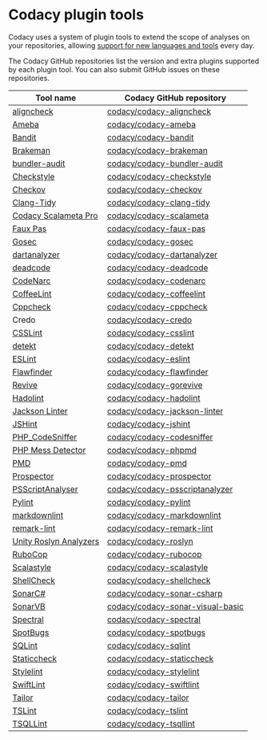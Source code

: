 # Codacy plugin tools

Codacy uses a system of plugin tools to extend the scope of analyses on your repositories, allowing [support for new languages and tools](../getting-started/supported-languages-and-tools.md) every day.

The Codacy GitHub repositories list the version and extra plugins supported by each plugin tool. You can also submit GitHub issues on these repositories.

<!--NOTE
    When adding a new supported tool, make sure that you update the following pages:

    docs/getting-started/supported-languages-and-tools.md
    docs/related-tools/codacy-plugin-tools.md
    docs/related-tools/local-analysis/client-side-tools.md (if the tool runs client-side)
    docs/repositories/security-monitor.md (if the tool reports security issues)
    docs/repositories-configure/configuring-code-patterns.md (supported configuration files table, or list of tools that don't support configuration files)
    docs/repositories-configure/codacy-configuration-file.md (list of tool short names to use on the Codacy configuration file)
-->

<table>
<thead>
<tr>
<th><strong>Tool name</strong></th>
<th><strong>Codacy GitHub repository</strong></th>
</tr>
</thead>
<tbody>
<tr>
<td><a href="https://gitlab.com/opennota/check">aligncheck</a></td>
<td><a href="https://github.com/codacy/codacy-aligncheck" class="skip-vale">codacy/codacy-aligncheck</a></td>
</tr>
<tr>
<td><a href="https://github.com/crystal-ameba/ameba">Ameba</a></td>
<td><a href="https://github.com/codacy/codacy-ameba" class="skip-vale">codacy/codacy-ameba</a></td>
</tr>
<tr>
<td><a href="https://github.com/PyCQA/bandit">Bandit</a></td>
<td><a href="https://github.com/codacy/codacy-bandit" class="skip-vale">codacy/codacy-bandit</a></td>
</tr>
<tr>
<td><a href="https://brakemanscanner.org/">Brakeman</a></td>
<td><a href="https://github.com/codacy/codacy-brakeman" class="skip-vale">codacy/codacy-brakeman</a></td>
</tr>
<tr>
<td><a href="https://github.com/rubysec/bundler-audit">bundler-audit</a></td>
<td><a href="https://github.com/codacy/codacy-bundler-audit" class="skip-vale">codacy/codacy-bundler-audit</a></td>
</tr>
<tr>
<td><a href="https://checkstyle.sourceforge.io/">Checkstyle</a></td>
<td><a href="https://github.com/codacy/codacy-checkstyle" class="skip-vale">codacy/codacy-checkstyle</a></td>
</tr>
<tr>
<td><a href="https://github.com/bridgecrewio/checkov/">Checkov</a></td>
<td><a href="https://github.com/codacy/codacy-checkov" class="skip-vale">codacy/codacy-checkov</a></td>
</tr>
<tr>
<td><a href="https://clang.llvm.org/extra/clang-tidy/">Clang-Tidy</a></td>
<td><a href="https://github.com/codacy/codacy-clang-tidy" class="skip-vale">codacy/codacy-clang-tidy</a></td>
</tr>
<tr>
<td><a href="https://github.com/codacy/codacy-scalameta">Codacy Scalameta Pro</a></td>
<td><a href="https://github.com/codacy/codacy-scalameta" class="skip-vale">codacy/codacy-scalameta</a></td>
</tr>
<tr>
<td><a href="http://fauxpasapp.com/">Faux Pas</a></td>
<td><a href="https://github.com/codacy/codacy-faux-pas" class="skip-vale">codacy/codacy-faux-pas</a></td>
</tr>
<tr>
<td><a href="https://github.com/securego/gosec">Gosec</a></td>
<td><a href="https://github.com/codacy/codacy-gosec" class="skip-vale">codacy/codacy-gosec</a></td>
</tr>
<tr>
<td><a href="https://github.com/dart-lang/sdk/tree/main/pkg/analyzer_cli">dartanalyzer</a></td>
<td><a href="https://github.com/codacy/codacy-dartanalyzer" class="skip-vale">codacy/codacy-dartanalyzer</a></td>
</tr>
<tr>
<td><a href="https://github.com/tsenart/deadcode">deadcode</a></td>
<td><a href="https://github.com/codacy/codacy-deadcode" class="skip-vale">codacy/codacy-deadcode</a></td>
</tr>
<tr>
<td><a href="https://codenarc.org/">CodeNarc</a></td>
<td><a href="https://github.com/codacy/codacy-codenarc" class="skip-vale">codacy/codacy-codenarc</a></td>
</tr>
<tr>
<td><a href="http://www.coffeelint.org/">CoffeeLint</a></td>
<td><a href="https://github.com/codacy/codacy-coffeelint" class="skip-vale">codacy/codacy-coffeelint</a></td>
</tr>
<tr>
<td><a href="http://cppcheck.sourceforge.net/">Cppcheck</a></td>
<td><a href="https://github.com/codacy/codacy-cppcheck" class="skip-vale">codacy/codacy-cppcheck</a></td>
</tr>
<tr>
<td><span>Credo</span></td>
<td><a href="https://github.com/codacy/codacy-credo" class="skip-vale">codacy/codacy-credo</a></td>
</tr>
<tr>
<td><a href="http://csslint.net/">CSSLint</a></td>
<td><a href="https://github.com/codacy/codacy-csslint" class="skip-vale">codacy/codacy-csslint</a></td>
</tr>
<tr>
<td><a href="https://github.com/arturbosch/detekt">detekt</a></td>
<td><a href="https://github.com/codacy/codacy-detekt" class="skip-vale">codacy/codacy-detekt</a></td>
</tr>
<tr>
<td><a href="https://eslint.org/">ESLint</a></td>
<td><a href="https://github.com/codacy/codacy-eslint" class="skip-vale">codacy/codacy-eslint</a></td>
</tr>
<tr>
<td><a href="https://dwheeler.com/flawfinder/">Flawfinder</a></td>
<td><a href="https://github.com/codacy/codacy-flawfinder" class="skip-vale">codacy/codacy-flawfinder</a></td>
</tr>
<tr>
<td><a href="https://github.com/mgechev/revive">Revive</a></td>
<td><a href="https://github.com/codacy/codacy-gorevive" class="skip-vale">codacy/codacy-gorevive</a></td>
</tr>
<tr>
<td><a href="https://github.com/hadolint/hadolint">Hadolint</a></td>
<td><a href="https://github.com/codacy/codacy-hadolint" class="skip-vale">codacy/codacy-hadolint</a></td>
</tr>
<tr>
<td><a href="https://github.com/codacy/codacy-jackson-linter">Jackson Linter</a></td>
<td><a href="https://github.com/codacy/codacy-jackson-linter" class="skip-vale">codacy/codacy-jackson-linter</a></td>
</tr>
<tr>
<td><a href="https://jshint.com/">JSHint</a></td>
<td><a href="https://github.com/codacy/codacy-jshint" class="skip-vale">codacy/codacy-jshint</a></td>
</tr>
<tr>
<td><a href="https://github.com/squizlabs/PHP_CodeSniffer">PHP_CodeSniffer</a></td>
<td><a href="https://github.com/codacy/codacy-codesniffer" class="skip-vale">codacy/codacy-codesniffer</a></td>
</tr>
<tr>
<td><a href="https://phpmd.org/">PHP Mess Detector</a></td>
<td><a href="https://github.com/codacy/codacy-phpmd" class="skip-vale">codacy/codacy-phpmd</a></td>
</tr>
<tr>
<td><a href="https://pmd.sourceforge.io/pmd-5.3.2/pmd-java/index.html">PMD</a></td>
<td><a href="https://github.com/codacy/codacy-pmd" class="skip-vale">codacy/codacy-pmd</a></td>
</tr>
<tr>
<td><a href="https://github.com/landscapeio/prospector2">Prospector</a></td>
<td><a href="https://github.com/codacy/codacy-prospector" class="skip-vale">codacy/codacy-prospector</a></td>
</tr>
<tr>
<td><a href="https://github.com/PowerShell/PSScriptAnalyzer">PSScriptAnalyser</a></td>
<td><a href="https://github.com/codacy/codacy-psscriptanalyzer" class="skip-vale">codacy/codacy-psscriptanalyzer</a></td>
</tr>
<tr>
<td><a href="https://pylint.pycqa.org/">Pylint</a></td>
<td><a href="https://github.com/codacy/codacy-pylint" class="skip-vale">codacy/codacy-pylint</a></td>
</tr>
<tr>
<td><a href="https://github.com/DavidAnson/markdownlint">markdownlint</a></td>
<td><a href="https://github.com/codacy/codacy-markdownlint" class="skip-vale">codacy/codacy-markdownlint</a></td>
</tr>
<tr>
<td><a href="https://github.com/remarkjs/remark-lint">remark-lint</a></td>
<td><a href="https://github.com/codacy/codacy-remark-lint" class="skip-vale">codacy/codacy-remark-lint</a></td>
</tr>
<tr>
<td><a href="https://github.com/microsoft/Microsoft.Unity.Analyzers">Unity Roslyn Analyzers</a></td>
<td><a href="https://github.com/codacy/codacy-roslyn" class="skip-vale">codacy/codacy-roslyn</a></td>
</tr>
<tr>
<td><a href="https://github.com/rubocop/rubocop">RuboCop</a></td>
<td><a href="https://github.com/codacy/codacy-rubocop" class="skip-vale">codacy/codacy-rubocop</a></td>
</tr>
<tr>
<td><a href="http://www.scalastyle.org/">Scalastyle</a></td>
<td><a href="https://github.com/codacy/codacy-scalastyle" class="skip-vale">codacy/codacy-scalastyle</a></td>
</tr>
<tr>
<td><a href="https://www.shellcheck.net/">ShellCheck</a></td>
<td><a href="https://github.com/codacy/codacy-shellcheck" class="skip-vale">codacy/codacy-shellcheck</a></td>
</tr>
<tr>
<td><a href="https://github.com/SonarSource/sonar-dotnet">SonarC#</a></td>
<td><a href="https://github.com/codacy/codacy-sonar-csharp" class="skip-vale">codacy/codacy-sonar-csharp</a></td>
</tr>
<tr>
<td><a href="https://github.com/SonarSource/sonar-dotnet">SonarVB</a></td>
<td><a href="https://github.com/codacy/codacy-sonar-visual-basic" class="skip-vale">codacy/codacy-sonar-visual-basic</a></td>
</tr>
<tr>
<td><a href="https://stoplight.io/open-source/spectral/">Spectral</a></td>
<td><a href="https://github.com/codacy/codacy-spectral" class="skip-vale">codacy/codacy-spectral</a></td>
</tr>
<tr>
<td><a href="https://spotbugs.github.io/">SpotBugs</a></td>
<td><a href="https://github.com/codacy/codacy-spotbugs" class="skip-vale">codacy/codacy-spotbugs</a></td>
</tr>
<tr>
<td><a href="https://github.com/purcell/sqlint">SQLint</a></td>
<td><a href="https://github.com/codacy/codacy-sqlint" class="skip-vale">codacy/codacy-sqlint</a></td>
</tr>
<tr>
<td><a href="https://staticcheck.io">Staticcheck</a></td>
<td><a href="https://github.com/codacy/codacy-staticcheck" class="skip-vale">codacy/codacy-staticcheck</a></td>
</tr>
<tr>
<td><a href="https://stylelint.io/">Stylelint</a></td>
<td><a href="https://github.com/codacy/codacy-stylelint" class="skip-vale">codacy/codacy-stylelint</a></td>
</tr>
<tr>
<td><a href="https://github.com/realm/SwiftLint">SwiftLint</a></td>
<td><a href="https://github.com/codacy/codacy-swiftlint" class="skip-vale">codacy/codacy-swiftlint</a></td>
</tr>
<tr>
<td><a href="https://github.com/sleekbyte/tailor">Tailor</a></td>
<td><a href="https://github.com/codacy/codacy-tailor" class="skip-vale">codacy/codacy-tailor</a></td>
</tr>
<tr>
<td><a href="https://palantir.github.io/tslint/">TSLint</a></td>
<td><a href="https://github.com/codacy/codacy-tslint" class="skip-vale">codacy/codacy-tslint</a></td>
</tr>
<tr>
<td><a href="https://github.com/tsqllint/tsqllint/">TSQLLint</a></td>
<td><a href="https://github.com/codacy/codacy-tsqllint" class="skip-vale">codacy/codacy-tsqllint</a></td>
</tr>
</tbody>
</table>
